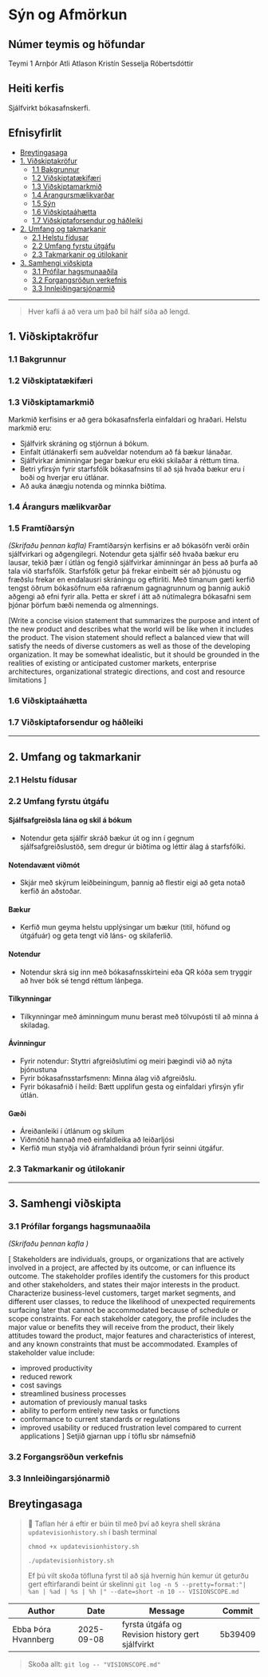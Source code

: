 # Sýn og Afmörkun 

## Númer teymis og höfundar
Teymi 1
Arnþór Atli Atlason
Kristín Sesselja Róbertsdóttir

## Heiti kerfis
Sjálfvirkt bókasafnskerfi.


## Efnisyfirlit 
- [Breytingasaga](#revision-history)
- [1. Viðskiptakröfur](#1-business-requirements)
    - [1.1 Bakgrunnur](#11-background)
    - [1.2 Viðskiptatækifæri](#12-business-opportunity)
    - [1.3 Viðskiptamarkmið](#13-business-objectives)
    - [1.4 Árangursmælikvarðar ](#14-success-metrics)
    - [1.5 Sýn](#15-vision-statement)
    - [1.6 Viðskiptaáhætta](#16-business-risks)
    - [1.7 Viðskiptaforsendur og háðleiki](#17-business-assumptions-and-dependencies)
- [2. Umfang og takmarkanir](#2-scope-and-limitations)
    - [2.1 Helstu fídusar](#21-major-features)
    - [2.2 Umfang fyrstu útgáfu](#22-scope-of-initial-and-subsequent-releases)
    - [2.3 Takmarkanir og útilokanir](#23-limitations-and-exclusions)
- [3. Samhengi viðskipta](#3-business-context)
    - [3.1 Prófílar hagsmunaaðila](#31-stakeholder-profiles)
    - [3.2 Forgangsröðun verkefnis](#32-project-priorities)
    - [3.3 Innleiðingarsjónarmið](#33-deployment-considerations)

---
> Hver kafli á að vera um það bil hálf síða að lengd.
> 
## 1. Viðskiptakröfur
### 1.1 Bakgrunnur


### 1.2 Viðskiptatækifæri


### 1.3 Viðskiptamarkmið
Markmið kerfisins er að gera bókasafnsferla einfaldari og hraðari. Helstu markmið eru:
- Sjálfvirk skráning og stjórnun á bókum.
- Einfalt útlánakerfi sem auðveldar notendum að fá bækur lánaðar.
- Sjálfvirkar áminningar þegar bækur eru ekki skilaðar á réttum tíma.
- Betri yfirsýn fyrir starfsfólk bókasafnsins til að sjá hvaða bækur eru í boði og hverjar eru útlánar.
- Að auka ánægju notenda og minnka biðtíma.

### 1.4 Árangurs mælikvarðar


### 1.5 Framtíðarsýn
*(Skrifaðu þennan kafla)*
Framtíðarsýn kerfisins er að bókasöfn verði orðin sjálfvirkari og aðgengilegri. Notendur geta sjálfir séð hvaða bækur eru lausar, tekið þær í útlán og fengið sjálfvirkar áminningar án þess að þurfa að tala við starfsfólk. Starfsfólk getur þá frekar einbeitt sér að þjónustu og fræðslu frekar en endalausri skráningu og eftirliti. Með tímanum gæti kerfið tengst öðrum bókasöfnum eða rafrænum gagnagrunnum og þannig aukið aðgengi að efni fyrir alla. Þetta er skref í átt að nútímalegra bókasafni sem þjónar þörfum bæði nemenda og almennings.

[Write a concise vision statement that summarizes the purpose and intent of the new product and describes what the world will be like when it 
includes the product. The vision statement should reflect a balanced view that will satisfy the needs of diverse customers as well as those of 
the developing organization. It may be somewhat idealistic, but it should be grounded in the realities of existing or anticipated customer markets, 
enterprise architectures, organizational strategic directions, and cost and resource limitations ]
### 1.6 Viðskiptaáhætta


### 1.7 Viðskiptaforsendur og háðleiki


---

## 2. Umfang  og takmarkanir 
### 2.1 Helstu fídusar


### 2.2 Umfang fyrstu útgáfu

#### Sjálfsafgreiðsla lána og skil á bókum
- Notendur geta sjálfir skráð bækur út og inn í gegnum sjálfsafgreiðslustöð, sem dregur úr biðtíma og léttir álag á starfsfólki.
#### Notendavænt viðmót
- Skjár með skýrum leiðbeiningum, þannig að flestir eigi að geta notað kerfið án aðstoðar.
#### Bækur
- Kerfið mun geyma helstu upplýsingar um bækur (titil, höfund og útgáfuár) og geta tengt við láns- og skilaferlið.
#### Notendur
- Notendur skrá sig inn með bókasafnsskírteini eða QR kóða sem tryggir að hver bók sé tengd réttum lánþega.
#### Tilkynningar 
- Tilkynningar með áminningum munu berast með tölvupósti til að minna á skiladag.

#### Ávinningur
- Fyrir notendur: Styttri afgreiðslutími og meiri þægindi við að nýta þjónustuna
- Fyrir bókasafnsstarfsmenn: Minna álag við afgreiðslu.
- Fyrir bókasafnið í heild: Bætt upplifun gesta og einfaldari yfirsýn yfir útlán.

#### Gæði
- Áreiðanleiki í útlánum og skilum
- Viðmótið hannað með einfaldleika að leiðarljósi
- Kerfið mun styðja við áframhaldandi þróun fyrir seinni útgáfur.



### 2.3 Takmarkanir og útilokanir


---

## 3. Samhengi viðskipta
### 3.1 Prófílar forgangs hagsmunaaðila 
*(Skrifaðu þennan kafla )*

[ Stakeholders are individuals, groups, or organizations that are actively involved in a project, are affected by its outcome, or can influence its outcome. The stakeholder profiles identify the customers for this product and other stakeholders, and states their major interests in the product. Characterize business-level customers, target market segments, and different user classes, to reduce the likelihood of unexpected requirements surfacing later that cannot be accommodated because of schedule or scope constraints. For each stakeholder category, the profile includes the major value or benefits they will receive from the product, their likely attitudes toward the product, major features and characteristics of interest, and any known constraints that must be accommodated. Examples of stakeholder value include:

- improved productivity
- reduced rework 
- cost savings	
- streamlined business processes	
- automation of previously manual tasks	
- ability to perform entirely new tasks or functions	
- conformance to current standards or regulations	
- improved usability or reduced frustration level compared to current applications
]
Setjið gjarnan upp í töflu sbr námsefnið 


### 3.2 Forgangsröðun verkefnis 


### 3.3 Innleiðingarsjónarmið 


## Breytingasaga
<!--
Í stað þess að halda utan um alla commit-sögu er aðeins skráð formleg útgáfa (milestones) með Git tags (merkjum).  
Hver lína í töflunni samsvarar tag (merki) sem hefur verið sett í Git repositoryið.
> 🔖 Revision History er viðhaldið með **Git tags**.  
> Þegar ný útgáfa (t.d. drög eða baseline) er tilbúin, búið til tag í Git (`git tag -a vX.Y -m "message" && git push origin vX.Y`)  
> sem bætir einni línu við í töfluna hér að neðan.
-->
> 🔖 Taflan hér á eftir er búin til með því að keyra shell skrána `updatevisionhistory.sh` í bash terminal
> 
>  `chmod +x updatevisionhistory.sh`
> 
>  `./updatevisionhistory.sh`
> 
>  Ef þú vilt skoða töfluna fyrst til að sjá hvernig hún kemur út geturðu gert eftirfarandi beint úr skelinni 
> `git log -n 5 --pretty=format:"| %an | %ad | %s | %h |" --date=short -n 10 -- VISIONSCOPE.md`


<!-- GIT_HISTORY_START -->
| Author | Date       | Message | Commit |
|--------|------------|---------|--------|
| Ebba Þóra Hvannberg | 2025-09-08 | fyrsta útgáfa og Revision history gert sjálfvirkt | 5b39409 |

<!-- GIT_HISTORY_END -->

> Skoða allt: `git log -- "VISIONSCOPE.md" `
